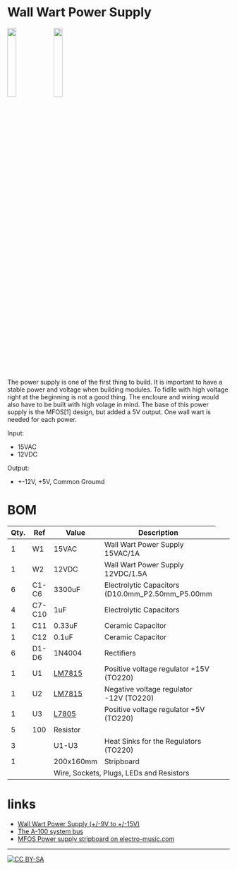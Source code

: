# Wall Wart Power Supply

<img src="https://raw.githubusercontent.com/spielhuus/elektrophon/master/Power%20Supply/schema.jpg" width="20%"></img>
<img src="https://raw.githubusercontent.com/spielhuus/elektrophon/master/Power%20Supply/pcb.png" width="20%"></img>

The power supply is one of the first thing to build. It is important to have a stable power and voltage when building modules. To fidlle with high 
voltage right at the beginning is not a good thing. The encloure and wiring would also have to be built with high volage in mind. The base of this
power supply is the MFOS[1] design, but added a 5V output. One wall wart is needed for each power. 

Input:
* 15VAC 
* 12VDC

Output:
* +-12V, +5V, Common Groumd 

# BOM

|Qty.|Ref| Value| Description|
|---|------|----------|----------|
|1|W1| 15VAC| Wall Wart Power Supply 15VAC/1A|
|1|W2| 12VDC| Wall Wart Power Supply 12VDC/1.5A|
|6|C1-C6| 3300uF| Electrolytic Capacitors (D10.0mm_P2.50mm_P5.00mm|
|4|C7-C10| 1uF| Electrolytic Capacitors|
|1|C11| 0.33uF| Ceramic Capacitor|
|1|C12| 0.1uF| Ceramic Capacitor|
|6|D1-D6| 1N4004| Rectifiers|
|1|U1| [LM7815](https://www.st.com/resource/en/datasheet/l78.pdf)| Positive voltage regulator +15V (TO220) |
|1|U2| [LM7815](https://www.st.com/resource/en/datasheet/cd00000450.pdf)| Negative voltage regulator -12V (TO220) |
|1|U3| [L7805](https://www.st.com/resource/en/datasheet/l78.pdf)| Positive voltage regulator +5V (TO220)|
|5| 100| Resistor |
|3| | U1-U3| Heat Sinks for the Regulators (TO220) |
|1| | 200x160mm| Stripboard |
| | <td colspan=2> Wire, Sockets, Plugs, LEDs and Resistors |

# links

* [Wall Wart Power Supply (+/-9V to +/-15V)](http://musicfromouterspace.com/analogsynth_new/WALLWARTSUPPLY/WALLWARTSUPPLY.php)
* [The A-100 system bus](http://www.doepfer.de/a100_man/a100t_e.htm)
* [MFOS Power supply stripboard  on electro-music.com](http://electro-music.com/forum/topic-35373.html)

---
[![CC BY-SA](https://licensebuttons.net/l/by-sa/3.0/88x31.png)](https://creativecommons.org/licenses/by-sa/4.0/)
